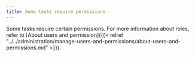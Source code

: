 ```yaml
---
title: Some tasks require permissions
---
```


Some tasks require certain permissions. For more information about roles, refer to [About users and permission]({{< relref "../../administration/manage-users-and-permissions/about-users-and-permissions.md" >}}).
